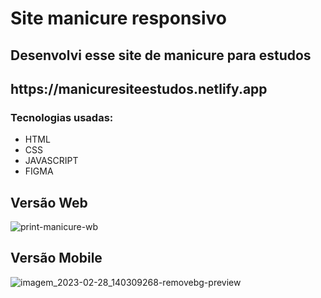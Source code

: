 # Site manicure responsivo
## Desenvolvi esse site de manicure para estudos

<h2>https://manicuresiteestudos.netlify.app</h2>

<h3>Tecnologias usadas:</h3>

<ul>
  <li>HTML</li>
  <li>CSS</li>
  <li>JAVASCRIPT</li>
  <li>FIGMA</li>
</ul>

<h2>Versão Web</h2>

![print-manicure-wb](https://user-images.githubusercontent.com/101514929/222009884-d0e01bac-4bf1-46c3-90ef-f15ebf90176e.PNG)




<h2>Versão Mobile</h2> 

![imagem_2023-02-28_140309268-removebg-preview](https://user-images.githubusercontent.com/101514929/221924978-692f7584-f3b2-4811-bb81-128011478365.png)
